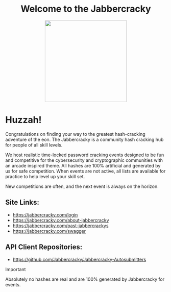 <h1 align="center">Welcome to the Jabbercracky</h1>
<p align="center">
  <img width="256" height="256" src="https://jabbercracky.com/static/img/favicon.ico">
</p>

# Huzzah!
 Congratulations on finding your way to the greatest hash-cracking adventure of the eon. The Jabbercracky is a community hash cracking hub for people of all skill levels.

We host realistic time-locked password cracking events designed to be fun and competitive for the cybersecurity and cryptographic communities with an arcade inspired theme. All hashes are 100% artificial and generated by us for safe competition. When events are not active, all lists are available for practice to help level up your skill set. 

New competitions are often, and the next event is always on the horizon.

## Site Links:
- https://jabbercracky.com/login
- https://jabbercracky.com/about-jabbercracky
- https://jabbercracky.com/past-jabbercrackys
- https://jabbercracky.com/swagger

## API Client Repositories:
- https://github.com/Jabbercracky/Jabbercracky-Autosubmitters


> [!IMPORTANT]  
> Absolutely no hashes are real and are 100% generated by Jabbercracky for events.
